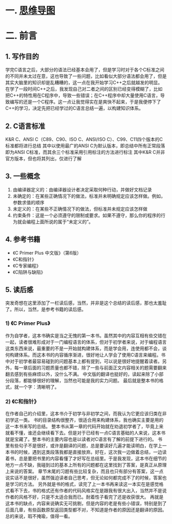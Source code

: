 # 一. [思维导图](https://isdhtn0nft.feishu.cn/mindnotes/bmncnMYlWGVErhYCr2G5GSAmh8b#mindmap)

# 二. 前言
## 1. 写作目的
学完C语言之后，大部分的语法已经基本会用了，但是学习时对于各个C标准之间的不同并未太过在意，这也导致了一些问题，比如看似大部分语法都会用了，但是其实大脑里的知识却是乱糟糟的，这一点在我开始学习C++之后就越发的明显。在学了一段时间C++之后，我发现自己对二者之间的区别已经变得模糊了，比如把C++的特性用在C程序中，导致一些错误；在C++程序中却大量使用C语言，导致编写的还是一个C程序。这一点让我觉得实在是爽快不起来，于是我便停下了C++的学习，决定先把已经学过的C语言总结一遍，以构建知识体系。

## 2. C语言标准
K&R C、ANSI C（C89、C90、ISO C、ANSI/ISO C）、C99、C11四个版本的C标准都将进行总结
其中以使用最广的ANSI C为默认版本，即总结中所有正常段落即为ANSI C标准，而其余三个标准采用引用标注的方法进行标注
其中K&R C并非官方版本，但也将其列出，仅进行了解

## 3. 一些概念
1. 由编译器定义的：由编译器设计者决定采取何种行动，并做好文档记录
2. 未确定的：在某些正确情况下的做法，标准并未明确规定应该怎样做。例如，参数求值的顺序
3. 未定义的：在某些不正确情况下的做法，但标准并未规定应该怎样做
4. 约束条件：这是一个必须遵守的限制或要求。如果不遵守，那么你的程序的行为就会编程上面所说的属于“未定义的”。

## 4. 参考书籍
- 《C Primer Plus 中文版》（第6版）
- 《C和指针》
- 《C专家编程》
- 《C陷阱与缺陷》

## 5. 读后感
突发奇想在这里添加了一栏读后感，当然，并非是这个总结的读后感，那也太羞耻了。所以，当然，是参考书籍的读后感。
### 1) 《C Primer Plus》
作为自学者，这本书确实是当之无愧的第一本书。虽然其中的内容互相有些交错在一起，读者很难形成对于一门编程语言的体系，但对于初学者来说，对于编程语言这类东西来说，最重要的不是一开始就构建体系，而是学会用，连使用都不会，谈何构建体系。而这本书的内容循序渐进，很好地让人学会了使用C语言来编程。书中对于初学者最容易碰到的问题基本上都有提到，可以说是很好地提醒着读者。另外，每一章后面的习题质量也都不错，除了一些与前面正文内容相关的题需要翻来翻去感到有些麻烦以外，没什么不满。
中文版的翻译也挺好的，读起来除了小部分段落，都能够很好的理解，当然也可能是我的实力问题。
最后就是整本书的格式，就一个字：清晰明了。

### 2) 《C和指针》
在作者自己的介绍里，这本书介于初学与非初学之间，而我认为它更应该归类在非初学这一类。
书的目录结构很整齐，很适合用来构建体系，我也确实主要是用的这一本书来写的总结。
整本书从第一章的代码开始就在劝退初学者了，毕竟上来就看不懂，谁还会继续看下去。但是对于已经有一点C语言基础的人来说，这本书就是宝藏了。整本书的主要内容也是以读者对C语言有了解的前提下进行的。
书里有些句子不是很好，或许是翻译的问题，总是要读好几遍才能读明白，在学上一本书的时候，遇到这类段落我都是直接放弃。好在，这次我一边做着总结，一边读着书，总是要把书里的内容看懂了才好写在总结里。于是我发现，这本书在细节的地方一点不缺，我碰到过的基本上所有的问题都在这里找到了答案，是真正从原理上来说的答案。
章节末尾的习题有些比较复杂，而且也只有部分有答案，这一点说实话不是很好，虽然强迫读者自己思考，但无论如何都完成不了的时候，答案也是学习的方法。
另外就是书的格式，读完了上一本书再来读这一本实在是感觉格式看不下去，书的格式还有作者的代码风格实在是跟我有很大出入，当然并不是说作者的风格不好，只是不太适合我而已。耐着性子看完了还是收获很大。
再就是这本书的缺点，内容来说确实无可挑剔，但是内容的老是有些小错误，特别是到了后面几章，有些函数原型返回类型都不对，不知道是作者的原因还是翻译的原因。
总的来说，瑕不掩瑜，值得一看。